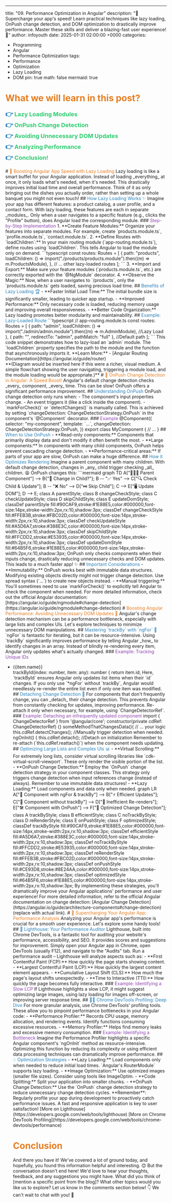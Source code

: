 ---
title: "09. Performance Optimization in Angular"
description: "🚀 Supercharge your app's speed! Learn practical techniques like lazy loading, OnPush change detection, and DOM optimization to drastically improve performance.  Master these skills and deliver a blazing-fast user experience! 🚀"
author: infoyouth
date: 2025-01-31 02:00:00 +0000
categories:
  - Programming
  - Angular
  - Performance Optimization
tags:
  - Performance
  - Optimization
  - Lazy Loading
  - DOM
pin: true
math: false
mermaid: true

# <span style="color:#e67e22;">What we will learn in this post?</span>
<ul style='list-style-type: none; padding-left: 0;'>
<li><span style='color: #2980b9; font-size: 20px; font-weight: bold;'>👉</span> <span style='color: #2ecc71; font-size: 18px; font-weight: bold;'>Lazy Loading Modules</span></li>
<li><span style='color: #2980b9; font-size: 20px; font-weight: bold;'>👉</span> <span style='color: #2ecc71; font-size: 18px; font-weight: bold;'>OnPush Change Detection</span></li>
<li><span style='color: #2980b9; font-size: 20px; font-weight: bold;'>👉</span> <span style='color: #2ecc71; font-size: 18px; font-weight: bold;'>Avoiding Unnecessary DOM Updates</span></li>
<li><span style='color: #2980b9; font-size: 20px; font-weight: bold;'>👉</span> <span style='color: #2ecc71; font-size: 18px; font-weight: bold;'>Analyzing Performance</span></li>
<li><span style='color: #2980b9; font-size: 20px; font-weight: bold;'>👉</span> <span style='color: #2ecc71; font-size: 18px; font-weight: bold;'>Conclusion!</span></li>
</ul>
# <span style="color:#e67e22">🚀 Boosting Angular App Speed with Lazy Loading</span>
Lazy loading is like a smart buffet for your Angular application. Instead of loading _everything_ at once, it only loads what's needed, when it's needed. This drastically improves initial load time and overall performance. Think of it as only bringing out the dishes you actually order, rather than setting up a whole banquet you might not even touch!
## <span style="color:#2980b9">How Lazy Loading Works ✨</span>
Imagine your app has different features: a product catalog, a user profile, and a contact form. With lazy loading, these features are each in separate _modules_. Only when a user navigates to a specific feature (e.g., clicks the "Profile" button), does Angular load the corresponding module.
### <span style="color:#8e44ad">Step-by-Step Implementation</span>
1. **Create Feature Modules:** Organize your features into separate modules. For example, create `products.module.ts`, `profile.module.ts`, `contact.module.ts`.
2. **Define Routes with `loadChildren`:** In your main routing module (`app-routing.module.ts`), define routes using `loadChildren`. This tells Angular to load the module only on demand.
   ```typescript
   const routes: Routes = [
     {
       path: "products",
       loadChildren: () =>
         import("./products/products.module").then((m) => m.ProductsModule),
     },
     // ... other lazy-loaded routes
   ];
   ```
3. **Import and Export:** Make sure your feature modules (`products.module.ts`, etc.) are correctly exported with the `@NgModule` decorator.
4. **Observe the Magic:** Now, when a user navigates to `/products`, only the `products.module.ts` gets loaded, saving precious load time.
## <span style="color:#2980b9">Benefits of Lazy Loading 🏆</span>
- **Faster Initial Load Time:** The initial bundle size is significantly smaller, leading to quicker app startup.
- **Improved Performance:** Only necessary code is loaded, reducing memory usage and improving overall responsiveness.
- **Better Code Organization:** Lazy loading promotes better modularity and maintainability.
## <span style="color:#2980b9">Example: Lazy-Loaded Route</span>
```typescript
// app-routing.module.ts
const routes: Routes = [
  {
    path: "admin",
    loadChildren: () =>
      import("./admin/admin.module").then((m) => m.AdminModule), //Lazy Load
  },
  { path: "", redirectTo: "admin", pathMatch: "full" }, //Default path
];
```
This code snippet demonstrates how to lazy-load an `admin` module. The `loadChildren` property specifies the path to the module and the function that asynchronously imports it.
**Learn More:**
- [Angular Routing Documentation](https://angular.io/guide/router)
<br>
**(Diagram would be inserted here if this were a richer, visual medium. A simple flowchart showing the user navigating, triggering a module load, and the module loading would be appropriate.)**
# <span style="color:#e67e22">🚀 OnPush Change Detection in Angular: A Speed Boost!</span>
Angular's default change detection checks _every_ component, _every_ time. This can be slow! OnPush offers a significant performance improvement.
## <span style="color:#2980b9">Understanding OnPush</span>
OnPush change detection only runs when:
- The component's input properties change.
- An event triggers it (like a click inside the component).
- `markForCheck()` or `detectChanges()` is manually called.
This is achieved by setting `changeDetection: ChangeDetectionStrategy.OnPush` in the component's `@Component` decorator.
### <span style="color:#8e44ad">Example</span>
@Component({
  selector: "my-component",
  template: `...`,
  changeDetection: ChangeDetectionStrategy.OnPush,
})
export class MyComponent {
  // ...
}
## <span style="color:#2980b9">When to Use OnPush</span>
- **Read-only components:** Components that primarily display data and don't modify it often benefit the most.
- **Large components:** In components with many child components, OnPush helps prevent cascading change detection.
- **Performance-critical areas:** If parts of your app are slow, OnPush can make a huge difference.
## <span style="color:#2980b9">How it Optimizes Rendering</span>
Imagine a parent component with many children. With default change detection, changes in _any_ child trigger checking _all_ children. 😫 OnPush changes this:
```mermaid
graph TD
    A["👨‍👩‍👧 Parent Component"] --> B{"🔄 Change in Child?"};
    B -- "✅ Yes" --> C["🔍 Check Child & Update"];
    B -- "❌ No" --> D["⏭️ Skip Child"];
    C --> E["🖥️ Update DOM"];
    D --> E;
    class A parentStyle;
    class B changeCheckStyle;
    class C checkUpdateStyle;
    class D skipChildStyle;
    class E updateDomStyle;
    classDef parentStyle fill:#90CAF9,stroke:#1E88E5,color:#000000,font-size:14px,stroke-width:2px,rx:10,shadow:3px;
    classDef changeCheckStyle fill:#FFEB3B,stroke:#FBC02D,color:#000000,font-size:14px,stroke-width:2px,rx:10,shadow:3px;
    classDef checkUpdateStyle fill:#A5D6A7,stroke:#388E3C,color:#000000,font-size:14px,stroke-width:2px,rx:10,shadow:3px;
    classDef skipChildStyle fill:#FFCDD2,stroke:#E53935,color:#000000,font-size:14px,stroke-width:2px,rx:10,shadow:3px;
    classDef updateDomStyle fill:#64B5F6,stroke:#1E88E5,color:#000000,font-size:14px,stroke-width:2px,rx:10,shadow:3px;
OnPush only checks components when their inputs change, drastically reducing unnecessary checks and DOM updates. This leads to a much faster app! ✨
## <span style="color:#2980b9">Important Considerations</span>
- **Immutability:** OnPush works best with immutable data structures. Modifying existing objects directly might not trigger change detection. Use spread syntax (`...`) to create new objects instead.
- **Manual triggering:** You'll sometimes need to use `markForCheck()` to explicitly tell Angular to check the component when needed.
For more detailed information, check out the official Angular documentation: [https://angular.io/guide/ngmodule#change-detection](https://angular.io/guide/ngmodule#change-detection)
# <span style="color:#e67e22">Boosting Angular Performance: Avoiding Unnecessary DOM Updates 🚀</span>
Angular's change detection mechanism can be a performance bottleneck, especially with large lists and complex UIs. Let's explore techniques to minimize unnecessary DOM manipulations.
## <span style="color:#2980b9">Mastering `trackBy` with `ngFor` 🎯</span>
`ngFor` is fantastic for iterating, but it can be resource-intensive. Using `trackBy` significantly improves performance by telling Angular _how_ to identify changes in an array. Instead of blindly re-rendering every item, Angular only updates what's actually changed.
### <span style="color:#8e44ad">Example: Tracking Unique IDs</span>
<ul *ngFor="let item of items; trackBy: trackById">
  <li>{{item.name}}</li>
trackById(index: number, item: any): number {
  return item.id;
Here, `trackById` ensures Angular only updates list items when their `id` changes. If you only use `*ngFor` without `trackBy`, Angular would needlessly re-render the entire list even if only one item was modified.
## <span style="color:#2980b9">Detaching Change Detection 🔌</span>
For components that don't frequently change, you can _detach_ their change detection. This prevents Angular from constantly checking for updates, improving performance. Re-attach it only when necessary, for example, using `ChangeDetectorRef`.
### <span style="color:#8e44ad">Example: Detaching an infrequently updated component</span>
import { ChangeDetectorRef } from '@angular/core';
constructor(private cdRef: ChangeDetectorRef) {}
someMethodThatChangesData(){
  // ... your logic
  this.cdRef.detectChanges(); //Manually trigger detection when needed.
ngOnInit() {
  this.cdRef.detach(); //Detach on initialization
Remember to re-attach (`this.cdRef.reattach()`) when the component needs updating.
## <span style="color:#2980b9">Optimizing Large Lists and Complex UIs 📊</span>
- **Virtual Scrolling:** For extremely long lists, consider virtual scrolling libraries like `cdk-virtual-scroll-viewport`. These only render the visible portion of the list.
- **OnPush Change Detection:** Employ the `OnPush` change detection strategy in your component classes. This strategy only triggers change detection when input references change (instead of always). Remember to use immutable data structures!
- **Lazy Loading:** Load components and data only when needed.
graph LR
    A["🧩 Component with ngFor & trackBy"] --> B["⚡ Efficient Updates"];
    C["🚫 Component without trackBy"] --> D["🔁 Inefficient Re-renders"];
    E["🛠️ Component with OnPush"] --> F["🚀 Optimized Change Detection"];
    class A trackByStyle;
    class B efficientStyle;
    class C noTrackByStyle;
    class D reRenderStyle;
    class E onPushStyle;
    class F optimizedStyle;
    classDef trackByStyle fill:#90CAF9,stroke:#1E88E5,color:#000000,font-size:14px,stroke-width:2px,rx:10,shadow:3px;
    classDef efficientStyle fill:#A5D6A7,stroke:#388E3C,color:#000000,font-size:14px,stroke-width:2px,rx:10,shadow:3px;
    classDef noTrackByStyle fill:#FFCDD2,stroke:#E53935,color:#000000,font-size:14px,stroke-width:2px,rx:10,shadow:3px;
    classDef reRenderStyle fill:#FFEB3B,stroke:#FBC02D,color:#000000,font-size:14px,stroke-width:2px,rx:10,shadow:3px;
    classDef onPushStyle fill:#CE93D8,stroke:#8E24AA,color:#000000,font-size:14px,stroke-width:2px,rx:10,shadow:3px;
    classDef optimizedStyle fill:#64B5F6,stroke:#1E88E5,color:#000000,font-size:14px,stroke-width:2px,rx:10,shadow:3px;
By implementing these strategies, you'll dramatically improve your Angular applications' performance and user experience! For more detailed information, refer to the official Angular documentation on change detection: [Angular Change Detection](https://angular.io/guide/architecture-components#change-detection) (replace with actual link).
# <span style="color:#e67e22">🚀 Supercharging Your Angular App: Performance Analysis</span>
Analyzing your Angular app's performance is crucial for a smooth user experience. Let's explore some handy tools!
## <span style="color:#2980b9">🔬 Lighthouse: Your Performance Auditor</span>
Lighthouse, built into Chrome DevTools, is a fantastic tool for auditing your website's performance, accessibility, and SEO. It provides scores and suggestions for improvement. Simply open your Angular app in Chrome, open DevTools (usually F12), and navigate to the "Audits" tab. Run a performance audit – Lighthouse will analyze aspects such as:
- **First Contentful Paint (FCP):** How quickly the page starts showing content.
- **Largest Contentful Paint (LCP):** How quickly the largest content element appears.
- **Cumulative Layout Shift (CLS):** How much the page's layout shifts unexpectedly.
- **Time to Interactive (TTI):** How quickly the page becomes fully interactive.
### <span style="color:#8e44ad">Example: Identifying a Slow LCP</span>
If Lighthouse highlights a slow LCP, it might suggest optimizing large images, using lazy loading for images off-screen, or improving server response time.
## <span style="color:#2980b9">🕵️‍♂️ Chrome DevTools Profiling: Deep Dive</span>
For more granular analysis, use Chrome DevTools' profiling tools. These allow you to pinpoint performance bottlenecks in your Angular code:
- **Performance Profiler:** Records CPU usage, memory allocation, and rendering events. Identify functions consuming excessive resources.
- **Memory Profiler:** Helps find memory leaks and excessive memory consumption.
### <span style="color:#8e44ad">Example: Identifying a Bottleneck</span>
Imagine the Performance Profiler highlights a specific Angular component's `ngOnInit` method as resource-intensive. Optimizing this function by reducing its complexity or using efficient data processing techniques can dramatically improve performance.
## <span style="color:#2980b9">💡 Optimization Strategies</span>
- **Lazy Loading:** Load components only when needed to reduce initial load times. `Angular's RouterModule` supports lazy loading.
- **Image Optimization:** Use optimized images (smaller file sizes). Consider using tools like ImageOptim.
- **Code Splitting:** Split your application into smaller chunks.
- **OnPush Change Detection:** Use the `OnPush` change detection strategy to reduce unnecessary change detection cycles.
**Remember**: Regularly profile your app during development to proactively catch performance issues. A fast and responsive application is key to user satisfaction!
[More on Lighthouse](https://developers.google.com/web/tools/lighthouse)
[More on Chrome DevTools Profiling](https://developers.google.com/web/tools/chrome-devtools/performance)
<h1><span style='color:#e67e22'>Conclusion</span></h1>
And there you have it! We've covered a lot of ground today, and hopefully, you found this information helpful and interesting. 😊 But the conversation doesn't end here! We'd love to hear your thoughts, feedback, and any suggestions you might have. What did you think of [mention a specific point from the blog]? What other topics would you like us to explore? Let us know in the comments section below! 👇 We can't wait to chat with you! 🎉
